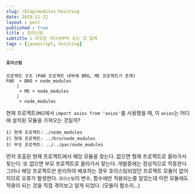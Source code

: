 ```yaml
---
slug: /blog/modules-hoisting
date: 2019-11-22
layout : post
published : true
title : 호이스팅
subtitle : 이것은 어디서부터 오는 것 일까
tags : [javascript, hoisting]
--- 
```

#### `호이스팅`
```
프로젝트 구조 (PAR 프로젝트 내부에 BRO, ME 프로젝트가 존재)
PAR  + BRO + node_modules
    |
     + ME + node_modules
    |
     + node_modules
```
현재 프로젝트(`ME`)에서 `import axios from 'axios'`를 사용했을 때, 이 `axios`는 어디에 설치된 모듈을 가져오는 것일까?
```
1) 현재 프로젝트: ./node_modules
2) 형제 프로젝트: ../bro/node_modules
3) 부모 프로젝트: ../../par/node_modules
```
먼저 호출된 현재 프로젝트에서 해당 모듈을 찾는다. 없으면 형제 프로젝트로 올라가서 찾는다. 또 없으면 부모 프로젝트로 올라가서 찾는다.
개발중에는 정상적으로 작동한다. 그러나 해당 프로젝트만 분리하여 배포하는 경우 호이스팅되었던 프로젝트 모듈이 없어지므로 오류가 발생한다.
`호이스팅`이 변수, 함수에만 적용되는줄 알았는데 이런 모듈에도 적용이 되는 것을 직접 겪어보고 알게 되었다. (모듈이 함수지...)
